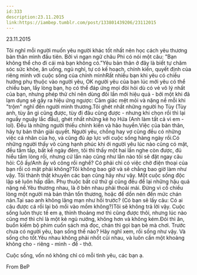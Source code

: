 ```yaml
---
id:333
description:23.11.2015
link:https://iambep.tumblr.com/post/133801439206/23112015
---
```


23.11.2015

Tôi nghĩ mỗi người muốn yêu người khác tốt nhất nên học cách yêu thương
bản thân mình đầu tiên. Bởi vì ngạn ngữ châu Phi có nói một câu: "Bạn không
thể cho đi cái mà bạn không có."Yêu bản thân ở đây là biết tự chăm sóc sức
khỏe, ăn uống, ngủ nghỉ, tự có kế hoạch, chính kiến, quyết định của riêng
mình với cuộc sống của chính mìnhRất nhiều bạn khi yêu có chiều hướng phụ
thuộc vào người yêu, OK người yêu của bạn lúc mới yêu có thể chiều bạn,
lấy lòng bạn, họ có thể đáp ứng mọi đòi hỏi dù có vẻ vô lý nhất của bạn,
nhưng phép thử chỉ nên dùng đôi lần mới hiệu quả - bởi một khi đã lạm dụng
sẽ gây ra hiệu ứng ngược: Cảm giác mệt mỏi và nặng nề mỗi khi "trộm" nghĩ
đến người mình thương.Tôi ghét nhất những người họ Tùy (Tùy anh, tùy ăn
gì cũng được, tùy đi đâu cũng được - nhưng khi chọn rồi thì lại nguầy nguậy
lắc đầu), ghét nhất những kẻ họ Hứa (Anh làm tất cả vì em - lol). Đều là
những người thiếu chính kiến và hão huyền.Việc của bản thân, hãy tự bản
thân giải quyết. Người yêu, chồng hay vợ cũng đều có những việc cá nhân
của họ, và cũng đủ áp lực với cuộc sống hàng ngày rồi.Có những người thấy
vô cùng hạnh phúc khi ới người yêu lúc nào cũng có mặt, đều tăm tắp, bất
kể ngày đêm, tôi thì thấy một hai lần nghe còn được, đủ hiểu tấm lòng rồi,
nhưng cứ lần nào cũng như lần nào tôi sẽ đặt ngay câu hỏi: Cô ấy/Anh ấy
vô công rồi nghề? Có phải chỉ có việc chờ điện thoại của bạn rồi có mặt
phải không?Tôi không bao giờ và sẽ chẳng bao giờ làm như vậy. Tôi thành
thật khuyên các bạn cũng hãy như vậy. Một cuộc sống độc lập sẽ luôn hấp
dẫn. Phụ thuộc bất cứ thứ gì cũng đều để lại những hậu quả nặng nề.Yêu thương
nhau, là ở bên nhau phải thoải mái. Đừng vì cố chiều lòng một người mà bản
thân tổn thương, hoặc để dồn nén đến mức chán nản.Tại sao anh không lãng
mạn như hồi trước? (Có bạn sẽ lấy câu: Có ai câu được cá rồi lại bỏ mồi
vào mồm không?)Tôi sẽ không trả lời vậy. Cuộc sống luôn thực tế em ạ, thỉnh
thoảng mơ thì cũng được thôi, nhưng lúc nào cũng mơ thì chỉ là một kẻ ngủ
nướng, không hơn và không kém.Đói thì ăn, buồn kiếm bộ phim cuốn sách mà
đọc, chán thì gọi bạn bè mà chơi. Trước chưa có người yêu, bạn sống thế
nào? Hãy nghĩ xem, rồi sống như vậy. Và sống cho tốt.Yêu nhau không phải
nhốt cũi nhau, và luôn cần một khoảng không cho - riêng - mình - để - thở.

Cuộc sống, vốn nó không chỉ có mỗi tình yêu, các bạn ạ.

From BeP